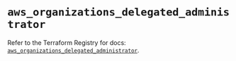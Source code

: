 # `aws_organizations_delegated_administrator`

Refer to the Terraform Registry for docs: [`aws_organizations_delegated_administrator`](https://registry.terraform.io/providers/hashicorp/aws/4.67.0/docs/resources/organizations_delegated_administrator).
